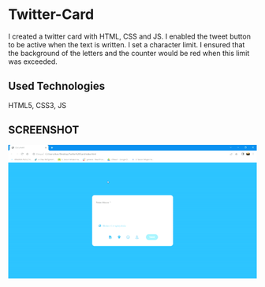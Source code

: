 <h1> Twitter-Card </h1>

I created a twitter card with HTML, CSS and JS. I enabled the tweet button to be active when the text is written. I set a character limit. I ensured that the background of the letters and the counter would be red when this limit was exceeded.

<h2> Used Technologies </h2>

HTML5, CSS3, JS

<h2> SCREENSHOT </h2>

![](ezgif.com-video-to-gif.gif)

